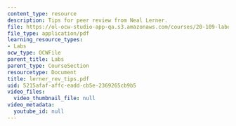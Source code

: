 ```yaml
---
content_type: resource
description: Tips for peer review from Neal Lerner.
file: https://ol-ocw-studio-app-qa.s3.amazonaws.com/courses/20-109-laboratory-fundamentals-in-biological-engineering-fall-2007/5215afafaffceaddcb5e2369265cb9b5_lerner_rev_tips.pdf
file_type: application/pdf
learning_resource_types:
- Labs
ocw_type: OCWFile
parent_title: Labs
parent_type: CourseSection
resourcetype: Document
title: lerner_rev_tips.pdf
uid: 5215afaf-affc-eadd-cb5e-2369265cb9b5
video_files:
  video_thumbnail_file: null
video_metadata:
  youtube_id: null
---
```

